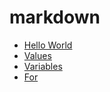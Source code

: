 # markdown

- [Hello World](examples/hello-world.html)
- [Values](examples/values.html)
- [Variables](examples/variables.html)
- [For](examples/for.html)